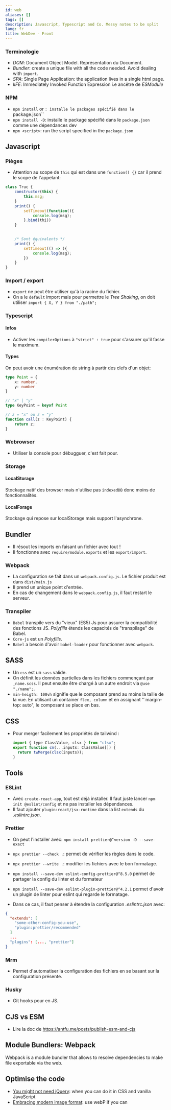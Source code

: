 ```yaml
---
id: web
aliases: []
tags: []
description: Javascript, Typescript and Co. Messy notes to be split
lang: fr
title: WebDev - Front
---
```


### Terminologie

- _DOM_: Document Object Model. Représentation du Document.
- _Bundler_: create a unique file with all the code needed. Avoid dealing with `import`.
- _SPA_: Single Page Application: the application lives in a single html page.
- _IIFE_:  Immediately Invoked Function Expression i.e ancêtre de _ESModule_

### NPM

- `npm install` or `: installe le packages spécifié dans le `package.json``
- `npm install -D`: installe le package spécifié dans le `package.json` comme une dépendances dev
- `npm <script>`: run the script specified in the `package.json`


## Javascript

### Pièges

- Attention au scope de `this` qui est dans une `function() {}` car il prend le scope de l'appelant:
```js
class Truc {
    constructor(this) {
        this.msg;
    }
    print() {
        setTimeout(function(){
            console.log(msg);
        }.bind(thi))
    }
 

    /* Sont équivalents */
    print() {
        setTimeout(() => ){
            console.log(msg);
        })
    }
}
```

### Import / export

- `export` ne peut être utiliser qu'à la racine du fichier.
- On a le `default` import mais pour permettre le _Tree Shaking_, on doit utiliser `import { X, Y } from "./path";`

### Typescript


#### Infos

- Activer les `compilerOptions` à `"strict" : true` pour s'assurer qu'il fasse le
maximum.


#### Types

On peut avoir une énumération de string à partir des clefs d'un objet:
```typescript
type Point = {
    x: number,
    y: number
}

// "x" | "y"
type KeyPoint = keyof Point

// z = "x" ou z = "y"
function call(z : KeyPoint) {
    return z;
}
```

### Webrowser

- Utiliser la console pour débugguer, c'est fait pour.

### Storage

#### LocalStorage

Stockage natif des browser mais n'utilise pas `indexedDB` donc moins de fonctionnalités.

#### LocalForage

Stockage qui repose sur localStorage mais support l'asynchrone.

## Bundler

- Il résout les imports en faisant un fichier avec tout !
- Il fonctionne avec `require/module.exports` et les `export/import`.

### Webpack

- La configuration se fait dans un `webpack.config.js`. Le fichier produit est dans `dist/main.js`
- Il prend un unique point d'entrée.
- En cas de changement dans le `webpack.config.js`, il faut restart le serveur.


### Transpiler

- `Babel` transpile vers du "vieux" (ES5) Js pour assurer la compatibilité des fonctions JS. _Polyfills_ étends les capacités de "transpilage" de Babel.
- `Core-js` est un _Polyfills_.
- `Babel` a besoin d'avoir `babel-loader` pour fonctionner avec `webpack`.

## SASS

- Un `css` est un `sass` valide.
- On définit les données partielles dans les fichiers commençant par `_name.scss`. Il peut ensuite être chargé à un autre endroit via `@use "./name";`.
- `min-heigth: 100vh` signifie que le composant prend au moins la taille de la vue. En utilisant un container  `flex, column` et en assignant "`margin-top: auto", le composant
se place en bas.

## CSS

- Pour merger facilement les propriétés de tailwind :
	```js
	import { type ClassValue, clsx } from "clsx";
	export function cn(...inputs: ClassValue[]) {
	  return twMerge(clsx(inputs));
	}
	```

## Tools

### ESLint

- Avec `create-react-app`, tout est déjà installer. Il faut juste lancer `npm init @eslint/config` et ne pas installer les dépendances.
- Il faut ajouter `plugin:react/jsx-runtime` dans la list `extends` du _.eslintrc.json_.

### Prettier

- On peut l'installer avec: `npm install prettier@^version -D --save-exact`
- `npx prettier --check .`: permet de vérifier les règles dans le code.
- `npx prettier --write .`: modifier les fichiers avec le bon formatage.

- `npm install --save-dev eslint-config-prettier@^8.5.0` permet de partager la config du linter et du formateur
- `npm install --save-dev eslint-plugin-prettier@^4.2.1` permet d'avoir un plugin de linter pour eslint qui regarde le formatage.

- Dans ce cas, il faut penser à étendre la configuration _.eslintrc.json_ avec:
```json
{
  "extends": [
    "some-other-config-you-use",
    "plugin:prettier/recommended"
  ]
  ...
  "plugins": [..., "prettier"]
}
```

### Mrm

- Permet d'automatiser la configuration des fichiers en se basant sur la configuration présente.

### Husky

- Git hooks pour en JS.

## CJS vs ESM

- Lire la doc de https://antfu.me/posts/publish-esm-and-cjs
## Module Bundlers: Webpack

Webpack is a module bundler that allows to resolve dependencies to make file exportable via the web.

## Optimise the code

* [You might not need jQuery](https://www.joshwcomeau.com/performance/embracing-modern-image-formats/): when you can do it in CSS and vanilla JavaScript
* [Embracing modern image format](https://www.joshwcomeau.com/performance/embracing-modern-image-formats/): use webP if you can
